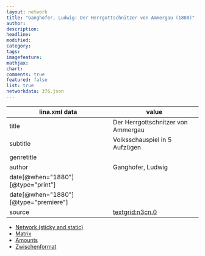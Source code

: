 ```yaml
---
layout: network
title: "Ganghofer, Ludwig: Der Herrgottschnitzer von Ammergau (1880)"
author:
description:
headline:
modified:
category:
tags:
imagefeature: 
mathjax: 
chart: 
comments: true
featured: false
list: true
networkdata: 376.json
---
```

lina.xml data  | value
------------- | -------------
title|Der Herrgottschnitzer von Ammergau
subtitle|Volksschauspiel in 5 Aufzügen
genretitle|
author|Ganghofer, Ludwig
date[@when="1880"][@type="print"]|
date[@when="1880"][@type="premiere"]|
source|[textgrid:n3cn.0](https://textgridlab.org/1.0/tgcrud-public/rest/textgrid:n3cn.0/data)



* [Network (sticky and static)](/linas/network376)
* [Matrix](/linas/matrix376)
* [Amounts](/linas/amount376)
* [Zwischenformat](/linas/lina376 )
